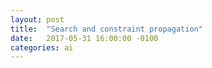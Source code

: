```yaml
---
layout: post
title:  "Search and constraint propagation"
date:   2017-05-31 16:00:00 -0100
categories: ai
---
```

